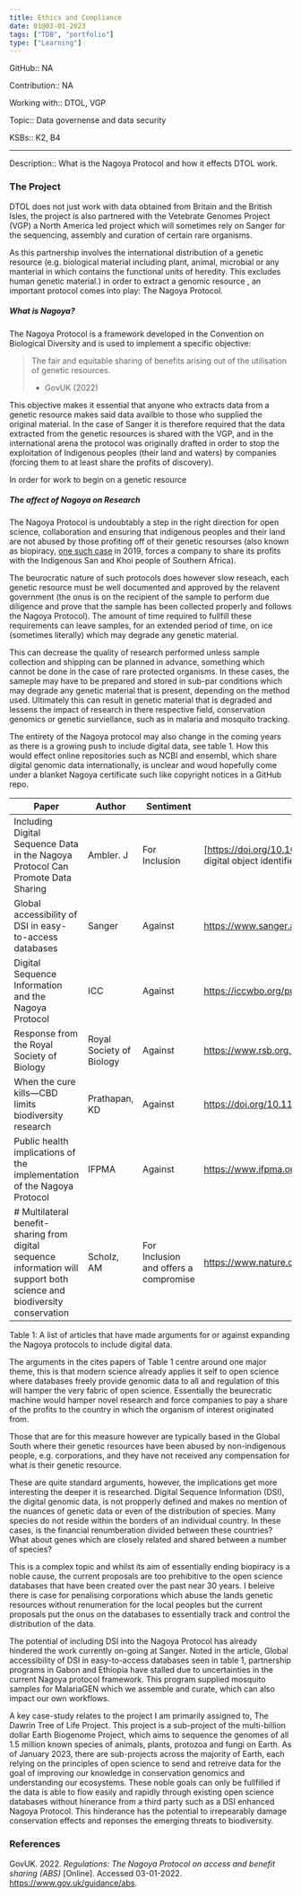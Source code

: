 ```yaml
---
title: Ethics and Compliance
date: 01@03-01-2023
tags: ["TDB", "portfolio"]
type: ["Learning"]
---
```


GitHub:: NA

Contribution:: NA

Working with:: DTOL, VGP

Topic:: Data governense and data security

KSBs:: K2, B4

---
Description:: What is the Nagoya Protocol and how it effects DTOL work.

### The Project
DTOL does not just work with data obtained from Britain and the British Isles, the project is also partnered with the Vetebrate Genomes Project (VGP) a North America led project which will sometimes rely on Sanger for the sequencing, assembly and curation of certain rare organisms.

As this partnership involves the international distribution of a genetic resource (e.g. biological material including plant, animal, microbial or any manterial in which contains the functional units of heredity. This excludes human genetic material.) in order to extract a genomic resource , an important protocol comes into play: The Nagoya Protocol.

##### What is Nagoya?
The Nagoya Protocol is a framework developed in the Convention on Biological Diversity and is used to implement a specific objective:

> The fair and equitable sharing of benefits arising out of the utilisation of genetic resources.
> - GovUK (2022)

This objective makes it essential that anyone who extracts data from a genetic resource makes said data availble to those who supplied the original material. In the case of Sanger it is therefore required that the data extracted from the genetic resources is shared with the VGP, and in the international arena the protocol was originally drafted in order to stop the exploitation of Indigenous peoples (their land and waters) by companies (forcing them to at least share the profits of discovery).

In order for work to begin on a genetic resource

##### The affect of Nagoya on Research
The Nagoya Protocol is undoubtably a step in the right direction for open science, collaboration and ensuring that indigenous peoples and their land are not abused by those profiting off of their genetic resourses (also known as biopiracy, [one such case](https://www.nature.com/articles/d41586-019-03374-x) in 2019, forces a company to share its profits with the Indigenous San and Khoi people of Southern Africa).

The beurocratic nature of such protocols does however slow reseach, each genetic resource must be well documented and approved by the relavent government (the onus is on the recipient of the sample to perform due diligence and prove that the sample has been collected properly and follows the Nagoya Protocol). The amount of time required to fullfill these requirements can leave samples, for an extended period of time, on ice (sometimes literally) which may degrade any genetic material.

This can decrease the quality of research performed unless sample collection and shipping can be planned in advance, something which cannot be done in the case of rare protected organisms. In these cases, the sameple may have to be prepared and stored in sub-par conditions which may degrade any genetic material that is present, depending on the method used. Ultimately this can result in genetic material that is degraded and lessens the impact of research in there respective field, conservation genomics or genetic surviellance, such as in malaria and mosquito tracking.

The entirety of the Nagoya protocol may also change in the coming years as there is a growing push to include digital data, see table 1. How this would effect online repositories such as NCBI and ensembl, which share digital genomic data internationally, is unclear and woud hopefully come under a blanket Nagoya certificate such like copyright notices in a GitHub repo.

| Paper | Author | Sentiment | Link to article |
| --- | --- | --- | --- |
|  Including Digital Sequence Data in the Nagoya Protocol Can Promote Data Sharing | Ambler. J | For Inclusion | [https://doi.org/10.1016/j.tibtech.2020.06.009](https://doi.org/10.1016/j.tibtech.2020.06.009 "Persistent link using digital object identifier") |
|  Global accessibility of DSI in easy-to-access databases | Sanger | Against | https://www.sanger.ac.uk/wp-content/uploads/jul2019__wellcome_sanger_institute_dsi_submission.pdf |
|  Digital Sequence Information and the Nagoya Protocol | ICC | Against | https://iccwbo.org/publication/digital-sequence-information-and-the-nagoya-protocol/ |
| Response from the Royal Society of Biology | Royal Society of Biology | Against | https://www.rsb.org.uk/images/article/policy/RSB_response_Defra_call_for_comment_on_DSI_and_Nagoya_protocol.pdf |
|  When the cure kills—CBD limits biodiversity research | Prathapan, KD | Against | https://doi.org/10.1126/science.aat9844 |
|  Public health implications of the implementation of the Nagoya Protocol | IFPMA | Against | https://www.ifpma.org/subtopics/public-health-implications-of-the-implementation-of-the-nagoya-protocol/ |
| # Multilateral benefit-sharing from digital sequence information will support both science and biodiversity conservation | Scholz, AM | For Inclusion and offers a compromise | https://www.nature.com/articles/s41467-022-28594-0 |
Table 1: A list of articles that have made arguments for or against expanding the Nagoya protocols to include digital data.

The arguments in the cites papers of Table 1 centre around one major theme, this is that modern science already applies it self to open science where databases freely provide genomic data to all and regulation of this will hamper the very fabric of open science. Essentially the beurecratic machine would hamper novel research and force companies to pay a share of the profits to the country in which the organism of interest originated from. 

Those that are for this measure however are typically based in the Global South where their genetic resources have been abused by non-indigenous people, e.g. corporations, and they have not received any compensation for what is their genetic resource.

These are quite standard arguments, however, the implications get more interesting the deeper it is researched. Digital Sequence Information (DSI), the digital genomic data, is not propperly defined and makes no mention of the nuances of genetic data or even of the distribution of species. Many species do not reside within the borders of an individual country. In these cases, is the financial renumberation divided between these countries? What about genes which are closely related and shared between a number of species? 

This is a complex topic and whilst its aim of essentially ending biopiracy is a noble cause, the current proposals are too prehibitive to the open science databases that have been created over the past near 30 years. I beleive there is case for penalising corporations which abuse the lands genetic resources without renumeration for the local peoples but the current proposals put the onus on the databases to essentially track and control the distribution of the data.

The potential of including DSI into the Nagoya Protocol has already hindered the work currently on-going at Sanger. Noted in the article, Global accessibility of DSI in easy-to-access databases seen in table 1, partnership programs in Gabon and Ethiopia have stalled due to uncertainties in the current Nagoya protocol framework. This program supplied mosquito samples for MalariaGEN which we assemble and curate, which can also impact our own workflows.

A key case-study relates to the project I am primarily assigned to, The Dawrin Tree of Life Project. This project is a sub-project of the multi-billion dollar Earth Biogenome Project, which aims to sequence the genomes of all 1.5 million known species of animals, plants, protozoa and fungi on Earth. As of January 2023, there are sub-projects across the majority of Earth, each relying on the principles of open science to send and retreive data for the goal of improving our knowledge in conservation genomics and understanding our ecosystems. These noble goals can only be fullfilled if the data is able to flow easily and rapidly through existing open science databases without hinerance from a third party such as a DSI enhanced Nagoya Protocol. This hinderance has the potential to irrepearably damage conservation effects and reponses the emerging threats to biodiversity.

### References
GovUK. 2022. _Regulations: The Nagoya Protocol on access and benefit sharing (ABS)_ \[Online\]. Accessed 03-01-2022. https://www.gov.uk/guidance/abs.